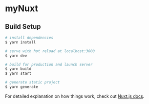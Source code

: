 # myNuxt

## Build Setup

```bash
# install dependencies
$ yarn install

# serve with hot reload at localhost:3000
$ yarn dev

# build for production and launch server
$ yarn build
$ yarn start

# generate static project
$ yarn generate
```



For detailed explanation on how things work, check out [Nuxt.js docs](https://nuxtjs.org).
